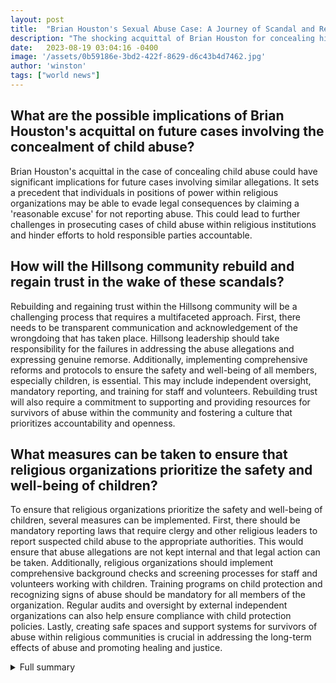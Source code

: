 ```yaml
---
layout: post
title:  "Brian Houston's Sexual Abuse Case: A Journey of Scandal and Resignation"
description: "The shocking acquittal of Brian Houston for concealing his father's sexual abuse is just one piece of a larger scandal that has rocked the Hillsong community. This article dives deep into the events surrounding the case, shedding light on the allegations, the resignation, and the ongoing legal proceedings."
date:   2023-08-19 03:04:16 -0400
image: '/assets/0b59186e-3bd2-422f-8629-d6c43b4d7462.jpg'
author: 'winston'
tags: ["world news"]
---
```


## What are the possible implications of Brian Houston's acquittal on future cases involving the concealment of child abuse?
Brian Houston's acquittal in the case of concealing child abuse could have significant implications for future cases involving similar allegations. It sets a precedent that individuals in positions of power within religious organizations may be able to evade legal consequences by claiming a 'reasonable excuse' for not reporting abuse. This could lead to further challenges in prosecuting cases of child abuse within religious institutions and hinder efforts to hold responsible parties accountable.

## How will the Hillsong community rebuild and regain trust in the wake of these scandals?
Rebuilding and regaining trust within the Hillsong community will be a challenging process that requires a multifaceted approach. First, there needs to be transparent communication and acknowledgement of the wrongdoing that has taken place. Hillsong leadership should take responsibility for the failures in addressing the abuse allegations and expressing genuine remorse. Additionally, implementing comprehensive reforms and protocols to ensure the safety and well-being of all members, especially children, is essential. This may include independent oversight, mandatory reporting, and training for staff and volunteers. Rebuilding trust will also require a commitment to supporting and providing resources for survivors of abuse within the community and fostering a culture that prioritizes accountability and openness.

## What measures can be taken to ensure that religious organizations prioritize the safety and well-being of children?
To ensure that religious organizations prioritize the safety and well-being of children, several measures can be implemented. First, there should be mandatory reporting laws that require clergy and other religious leaders to report suspected child abuse to the appropriate authorities. This would ensure that abuse allegations are not kept internal and that legal action can be taken. Additionally, religious organizations should implement comprehensive background checks and screening processes for staff and volunteers working with children. Training programs on child protection and recognizing signs of abuse should be mandatory for all members of the organization. Regular audits and oversight by external independent organizations can also help ensure compliance with child protection policies. Lastly, creating safe spaces and support systems for survivors of abuse within religious communities is crucial in addressing the long-term effects of abuse and promoting healing and justice.

<details>
  <summary>Full summary</summary>
In a shocking turn of events, Brian Houston, the founder and former leader of the megachurch Hillsong, has been acquitted of concealing his father's sexual abuse of a child. The court case, which has been closely followed by millions around the world, came to an end with Magistrate Gareth Christofi finding Houston had a 'reasonable excuse' for not alerting authorities.<br><br>Houston's father, Frank Houston, confessed in 1999 to sexually assaulting a young boy decades before. However, Brian Houston did not inform the authorities about his father's confession, a decision he justified by claiming that the victim did not want it reported.<br><br>The acquittal may bring some relief to Brian Houston, but it does not absolve him of the allegations surrounding his own behavior. After an internal investigation by the church's board, Houston has resigned from his position at Hillsong, citing a breach of the church's code of conduct towards two women.<br><br>The resignation was not unexpected, considering the mounting scandals surrounding Houston. In addition to the misconduct allegations, Brian Houston also faces criminal charges related to concealing his father's sexual abuse. He has pleaded not guilty and vehemently maintains his innocence. The court processes are expected to take up most of 2022.<br><br>The sexual abuse allegations against Frank Houston have cast a dark shadow over the Hillsong community. Despite Brian sacking his father in 1999 and effectively terminating his ministry career, questions have been raised about Brian's handling of the abuse allegations and whether he covered up the abuse.<br><br>In response to these revelations, Hillsong has taken steps to address the abuse allegations and support the affected community. While the specifics of their actions are unknown, the focus remains on transparency, accountability, and ensuring the safety and well-being of children.<br><br>The Hillsong community and the wider public have been deeply affected by these events. It serves as a powerful reminder of the importance of reporting child abuse and neglect. To aid in this effort, a free online training program has been developed in Tennessee to educate the public on reporting child abuse and to provide information on the process, policies, laws, and expectations for reporters.<br><br>As the court case continues and the Hillsong community seeks to heal, the story is far from over. Brian Houston's acquittal and subsequent resignation mark significant turning points in this scandal, but the true impact and consequences are yet to be fully realized.
</details>
